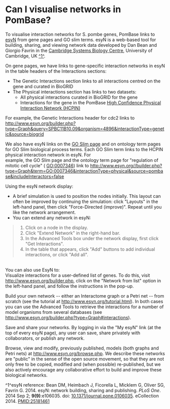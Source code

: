 # Can I visualise networks in PomBase?
<!-- pombase_categories: Tools and Resources -->

To visualise interaction networks for S. pombe genes, PomBase links to
[esyN](http://www.esyn.org/) from gene pages and GO slim terms. esyN is a
web-based tool for building, sharing, and viewing network data developed
by Dan Bean and Giorgio Favrin in the [Cambridge Systems Biology Centre](http://www.sysbiol.cam.ac.uk), University of Cambridge, UK
[^1^](/faq/can-i-visualise-networks-pombase#esynref).

On gene pages, we have links to gene-specific interaction networks in
esyN in the table headers of the Interactions sections:

-   The Genetic Interactions section links to all interactions centred
    on the gene and curated in BioGRID
-   The Physical interactions section has links to two datasets:
    -   All physical interactions curated in BioGRID for the gene
    -   Interactions for the gene in the PomBase [High Confidence         Physical Interaction Network         (HCPIN)](/documentation/high-confidence-physical-interaction-network) 

For example, the Genetic Interactions header for cdc2 links to
<http://www.esyn.org/builder.php?type=Graph&query=SPBC11B10.09&organism=4896&interactionType=genetic&source=biogrid>

We also have esyN links on the [GO Slim page](/browse-curation/fission-yeast-go-slim-terms) and on ontology term
pages for GO Slim biological process terms. Each GO Slim term links to
the HCPIN physical interaction network in esyN. For\
example, the GO Slim page and the ontology term page for "regulation of
mitotic cell cycle" ( [GO:0007346](/spombe/related/GO:0007346)) link to
<http://www.esyn.org//builder.php?type=Graph&term=GO:0007346&interactionType=physical&source=pombase&includeInteractors=false>

Using the esyN network display:

-   A brief simulation is used to position the nodes initially. This
    layout can often be improved by continuing the simulation: click
    "Layouts" in the left-hand panel, then click "Force-Directed
    (improve)". Repeat until you like the network arrangement.
-   You can extend any network in esyN:

> 1.  Click on a node in the display.
> 2.  Click "Extend Network" in the right-hand bar.
> 3.  In the Advanced Tools box under the network display, first click
>     "Get Interactions".
> 4.  In the table that appears, click "Add" buttons to add individual
>     interactions, or click "Add all".

\
You can also use EsyN to:\
Visualize interactions for a user-defined list of genes. To do this,
visit <http://www.esyn.org/builder.php>, click on the "Network from
list" option in the left-hand panel, and follow the instructions in the
pop-up.

Build your own network -- either an Interactome graph or a Petri net --
from scratch (see the tutorial at <http://www.esyn.org/tutorial.html>).
In both cases you can use the Advanced Tools to retrieve the
interactions for a number of model organisms from several databases (see
<http://www.esyn.org/builder.php?type=Graph#interactions>).

Save and share your networks. By logging in via the "My esyN" link (at
the top of every esyN page), any user can save, share privately with
collaborators, or publish any network.

Browse, view and modify, previously published, models (both graphs and
Petri nets) at <http://www.esyn.org/browse.php>. We describe these
networks are "public" in the sense of the open source movement, so that
they are not only free to be copied, modified and (when possible)
re-published, but we also actively encourage any collaborative effort to
build and improve these biological networks.

^1^esyN reference: Bean DM, Heimbach J, Ficorella L,
Micklem G, Oliver SG, Favrin G. 2014. esyN: network building, sharing
and publishing. *PLoS One*. 2014 Sep 2; **9(9)**:e106035. doi:
[10.1371/journal.pone.0106035](http://dx.doi.org/10.1371/journal.pone.0106035).
eCollection 2014.
[PMID:25181461](http://www.ncbi.nlm.nih.gov/pubmed/?term=25181461) 


